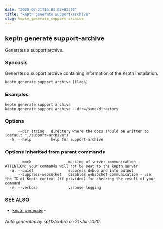 ```yaml
---
date: "2020-07-21T16:03:07+02:00"
title: "keptn generate support-archive"
slug: keptn_generate_support-archive
---
```

## keptn generate support-archive

Generates a support archive.

### Synopsis

Generates a support archive containing information of the Keptn installation.

```
keptn generate support-archive [flags]
```

### Examples

```
keptn generate support-archive
keptn generate support-archive --dir=/some/directory
```

### Options

```
      --dir string   directory where the docs should be written to (default "./support-archive")
  -h, --help         help for support-archive
```

### Options inherited from parent commands

```
      --mock                 mocking of server communication - ATTENTION: your commands will not be sent to the keptn server
  -q, --quiet                suppress debug and info output
      --suppress-websocket   disables websocket communication - use the ID of Keptn context (if provided) for checking the result of your command
  -v, --verbose              verbose logging
```

### SEE ALSO

* [keptn generate](../keptn_generate/)	 - 

###### Auto generated by spf13/cobra on 21-Jul-2020
